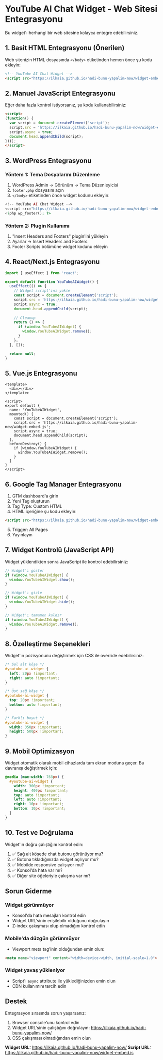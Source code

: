 
# YouTube AI Chat Widget - Web Sitesi Entegrasyonu

Bu widget'ı herhangi bir web sitesine kolayca entegre edebilirsiniz.

## 1. Basit HTML Entegrasyonu (Önerilen)

Web sitenizin HTML dosyasında `</body>` etiketinden hemen önce şu kodu ekleyin:

```html
<!-- YouTube AI Chat Widget -->
<script src="https://ilkaia.github.io/hadi-bunu-yapalim-now/widget-embed.js"></script>
```

## 2. Manuel JavaScript Entegrasyonu

Eğer daha fazla kontrol istiyorsanız, şu kodu kullanabilirsiniz:

```html
<script>
(function() {
  var script = document.createElement('script');
  script.src = 'https://ilkaia.github.io/hadi-bunu-yapalim-now/widget-embed.js';
  script.async = true;
  document.head.appendChild(script);
})();
</script>
```

## 3. WordPress Entegrasyonu

### Yöntem 1: Tema Dosyalarını Düzenleme
1. WordPress Admin → Görünüm → Tema Düzenleyicisi
2. `footer.php` dosyasını açın
3. `</body>` etiketinden önce widget kodunu ekleyin:

```php
<!-- YouTube AI Chat Widget -->
<script src="https://ilkaia.github.io/hadi-bunu-yapalim-now/widget-embed.js"></script>
<?php wp_footer(); ?>
```

### Yöntem 2: Plugin Kullanımı
1. "Insert Headers and Footers" plugin'ini yükleyin
2. Ayarlar → Insert Headers and Footers
3. Footer Scripts bölümüne widget kodunu ekleyin

## 4. React/Next.js Entegrasyonu

```jsx
import { useEffect } from 'react';

export default function YouTubeAIWidget() {
  useEffect(() => {
    // Widget script'ini yükle
    const script = document.createElement('script');
    script.src = 'https://ilkaia.github.io/hadi-bunu-yapalim-now/widget-embed.js';
    script.async = true;
    document.head.appendChild(script);
    
    // Cleanup
    return () => {
      if (window.YouTubeAIWidget) {
        window.YouTubeAIWidget.remove();
      }
    };
  }, []);

  return null;
}
```

## 5. Vue.js Entegrasyonu

```vue
<template>
  <div></div>
</template>

<script>
export default {
  name: 'YouTubeAIWidget',
  mounted() {
    const script = document.createElement('script');
    script.src = 'https://ilkaia.github.io/hadi-bunu-yapalim-now/widget-embed.js';
    script.async = true;
    document.head.appendChild(script);
  },
  beforeDestroy() {
    if (window.YouTubeAIWidget) {
      window.YouTubeAIWidget.remove();
    }
  }
}
</script>
```

## 6. Google Tag Manager Entegrasyonu

1. GTM dashboard'a girin
2. Yeni Tag oluşturun
3. Tag Type: Custom HTML
4. HTML içeriğine şu kodu ekleyin:

```html
<script src="https://ilkaia.github.io/hadi-bunu-yapalim-now/widget-embed.js"></script>
```

5. Trigger: All Pages
6. Yayınlayın

## 7. Widget Kontrolü (JavaScript API)

Widget yüklendikten sonra JavaScript ile kontrol edebilirsiniz:

```javascript
// Widget'ı göster
if (window.YouTubeAIWidget) {
  window.YouTubeAIWidget.show();
}

// Widget'ı gizle
if (window.YouTubeAIWidget) {
  window.YouTubeAIWidget.hide();
}

// Widget'ı tamamen kaldır
if (window.YouTubeAIWidget) {
  window.YouTubeAIWidget.remove();
}
```

## 8. Özelleştirme Seçenekleri

Widget'ın pozisyonunu değiştirmek için CSS ile override edebilirsiniz:

```css
/* Sol alt köşe */
#youtube-ai-widget {
  left: 20px !important;
  right: auto !important;
}

/* Üst sağ köşe */
#youtube-ai-widget {
  top: 20px !important;
  bottom: auto !important;
}

/* Farklı boyut */
#youtube-ai-widget {
  width: 350px !important;
  height: 500px !important;
}
```

## 9. Mobil Optimizasyon

Widget otomatik olarak mobil cihazlarda tam ekran moduna geçer. Bu davranışı değiştirmek için:

```css
@media (max-width: 768px) {
  #youtube-ai-widget {
    width: 300px !important;
    height: 400px !important;
    top: auto !important;
    left: auto !important;
    right: 10px !important;
    bottom: 10px !important;
  }
}
```

## 10. Test ve Doğrulama

Widget'ın doğru çalıştığını kontrol edin:

1. ✅ Sağ alt köşede chat butonu görünüyor mu?
2. ✅ Butona tıkladığınızda widget açılıyor mu?
3. ✅ Mobilde responsive çalışıyor mu?
4. ✅ Konsol'da hata var mı?
5. ✅ Diğer site öğeleriyle çakışma var mı?

## Sorun Giderme

### Widget görünmüyor
- Konsol'da hata mesajları kontrol edin
- Widget URL'sinin erişilebilir olduğunu doğrulayın
- Z-index çakışması olup olmadığını kontrol edin

### Mobile'da düzgün görünmüyor
- Viewport meta tag'inin olduğundan emin olun:
```html
<meta name="viewport" content="width=device-width, initial-scale=1.0">
```

### Widget yavaş yükleniyor
- Script'i `async` attribute ile yüklediğinizden emin olun
- CDN kullanımını tercih edin

## Destek

Entegrasyon sırasında sorun yaşarsanız:
1. Browser console'unu kontrol edin
2. Widget URL'sinin çalıştığını doğrulayın: https://ilkaia.github.io/hadi-bunu-yapalim-now/
3. CSS çakışması olmadığından emin olun

**Widget URL:** https://ilkaia.github.io/hadi-bunu-yapalim-now/
**Script URL:** https://ilkaia.github.io/hadi-bunu-yapalim-now/widget-embed.js
